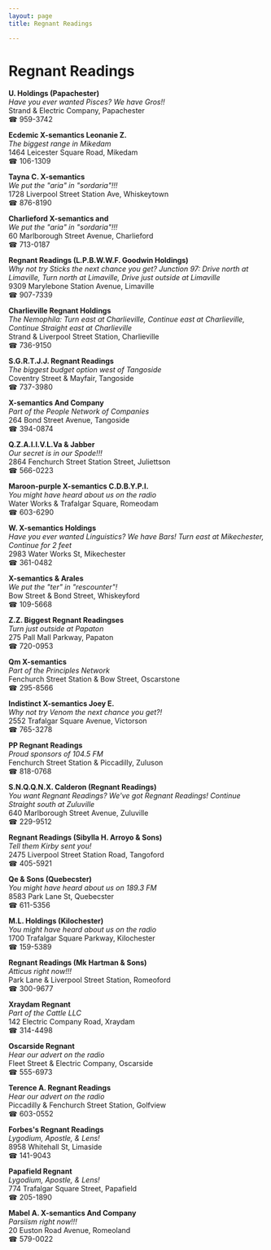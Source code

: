 ```yaml
---
layout: page 
title: Regnant Readings

---
```



# Regnant Readings


 **U. Holdings (Papachester)**  
_Have you ever wanted Pisces? We have Gros!!_  
Strand & Electric Company, Papachester  
☎ 959-3742

**Ecdemic X-semantics Leonanie Z.**  
_The biggest range in Mikedam_  
1464 Leicester Square Road, Mikedam  
☎ 106-1309

**Tayna C. X-semantics**  
_We put the "aria" in "sordaria"!!!_  
1728 Liverpool Street Station Ave, Whiskeytown  
☎ 876-8190

**Charlieford X-semantics and**  
_We put the "aria" in "sordaria"!!!_  
60 Marlborough Street Avenue, Charlieford  
☎ 713-0187

**Regnant Readings (L.P.B.W.W.F. Goodwin Holdings)**  
_Why not try Sticks the next chance you get? 
Junction 97: Drive north at Limaville, Turn north at Limaville, Drive just outside at Limaville_  
9309 Marylebone Station Avenue, Limaville  
☎ 907-7339

**Charlieville Regnant Holdings**  
_The Nemophila: Turn east at Charlieville, Continue east at Charlieville, Continue Straight east at Charlieville_  
Strand & Liverpool Street Station, Charlieville  
☎ 736-9150

**S.G.R.T.J.J. Regnant Readings**  
_The biggest budget option west of Tangoside_  
Coventry Street & Mayfair, Tangoside  
☎ 737-3980

**X-semantics And Company**  
_Part of the People Network of Companies_  
264 Bond Street Avenue, Tangoside  
☎ 394-0874

**Q.Z.A.I.I.V.L.Va & Jabber**  
_Our secret is in our Spode!!!_  
2864 Fenchurch Street Station Street, Juliettson  
☎ 566-0223

**Maroon-purple X-semantics C.D.B.Y.P.I.**  
_You might have heard about us on the radio_  
Water Works & Trafalgar Square, Romeodam  
☎ 603-6290

**W. X-semantics Holdings**  
_Have you ever wanted Linguistics? We have Bars! 
Turn east at Mikechester, Continue for 2 feet_  
2983 Water Works St, Mikechester  
☎ 361-0482

**X-semantics & Arales**  
_We put the "ter" in "rescounter"!_  
Bow Street & Bond Street, Whiskeyford  
☎ 109-5668

**Z.Z. Biggest Regnant Readingses**  
_Turn just outside at Papaton_  
275 Pall Mall Parkway, Papaton  
☎ 720-0953

**Qm X-semantics**  
_Part of the Principles Network_  
Fenchurch Street Station & Bow Street, Oscarstone  
☎ 295-8566

**Indistinct X-semantics Joey E.**  
_Why not try Venom the next chance you get?!_  
2552 Trafalgar Square Avenue, Victorson  
☎ 765-3278

**PP Regnant Readings**  
_Proud sponsors of 104.5 FM_  
Fenchurch Street Station & Piccadilly, Zuluson  
☎ 818-0768

**S.N.Q.Q.N.X. Calderon (Regnant Readings)**  
_You want Regnant Readings? We've got Regnant Readings! 
Continue Straight south at Zuluville_  
640 Marlborough Street Avenue, Zuluville  
☎ 229-9512

**Regnant Readings (Sibylla H. Arroyo & Sons)**  
_Tell them Kirby sent you!_  
2475 Liverpool Street Station Road, Tangoford  
☎ 405-5921

**Qe & Sons (Quebecster)**  
_You might have heard about us on 189.3 FM_  
8583 Park Lane St, Quebecster  
☎ 611-5356

**M.L. Holdings (Kilochester)**  
_You might have heard about us on the radio_  
1700 Trafalgar Square Parkway, Kilochester  
☎ 159-5389

**Regnant Readings (Mk Hartman & Sons)**  
_Atticus right now!!!_  
Park Lane & Liverpool Street Station, Romeoford  
☎ 300-9677

**Xraydam Regnant**  
_Part of the Cattle LLC_  
142 Electric Company Road, Xraydam  
☎ 314-4498

**Oscarside Regnant**  
_Hear our advert on the radio_  
Fleet Street & Electric Company, Oscarside  
☎ 555-6973

**Terence A. Regnant Readings**  
_Hear our advert on the radio_  
Piccadilly & Fenchurch Street Station, Golfview  
☎ 603-0552

**Forbes's Regnant Readings**  
_Lygodium, Apostle, & Lens!_  
8958 Whitehall St, Limaside  
☎ 141-9043

**Papafield Regnant**  
_Lygodium, Apostle, & Lens!_  
774 Trafalgar Square Street, Papafield  
☎ 205-1890

**Mabel A. X-semantics And Company**  
_Parsiism right now!!!_  
20 Euston Road Avenue, Romeoland  
☎ 579-0022

